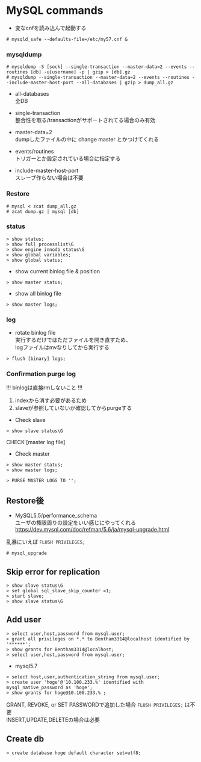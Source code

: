 # MySQL commands

- 変なcnfを読み込んで起動する  

```
# mysqld_safe --defaults-file=/etc/my57.cnf &
```

### mysqldump

```
# mysqldump -S [sock] --single-transaction --master-data=2 --events --routines [db] -u[username] -p | gzip > [db].gz
# mysqldump --single-transaction --master-data=2 --events --routines --include-master-host-port --all-databases | gzip > dump_all.gz
```

- all-databases  
全DB

- single-transaction  
整合性を取る/transactionがサポートされてる場合のみ有効

- master-data=2  
dumpしたファイルの中に change master とかつけてくれる  

- events/routines  
トリガーとか設定されている場合に指定する  

- include-master-host-port  
スレーブ作らない場合は不要


### Restore

```
# mysql < zcat dump_all.gz
# zcat dump.gz | mysql [db]
```

### status

```
> show status;
> show full processlist\G
> show engine innodb status\G
> show global variables;
> show global status;
```

- show current binlog file & position  

```
> show master status;
```


- show all binlog file  

```
> show master logs;  
```

### log

- rotate binlog file  
実行するだけではただファイルを開き直すため、  
logファイルはmvなりしてから実行する  

```
> flush [binary] logs;
```


### Confirmation purge log
!!! binlogは直接rmしないこと !!!  
1. indexから消す必要があるため  
2. slaveが参照していないか確認してからpurgeする

- Check slave  

```
> show slave status\G
```
CHECK [master log file]

- Check master  

```
> show master status;
> show master logs;
```

```
> PURGE MASTER LOGS TO '';
```

## Restore後

- MySQL5.5/performance_schema  
ユーザの権限周りの設定をいい感じにやってくれる  
https://dev.mysql.com/doc/refman/5.6/ja/mysql-upgrade.html  

乱暴にいえば `FLUSH PRIVILEGES;` 

```
# mysql_upgrade
```


## Skip error for replication
```
> show slave status\G
> set global sql_slave_skip_counter =1;
> start slave;
> show slave status\G
```

## Add user
```
> select user,host,password from mysql.user;
> grant all privileges on *.* to Bentham3314@localhost identified by '******';
> show grants for Bentham3314@localhost;
> select user,host,password from mysql.user;
```

- mysql5.7

```
> select host,user,authentication_string from mysql.user;
> create user 'hoge'@'10.100.233.%' identified with mysql_native_password as 'hoge';
> show grants for hoge@10.100.233.% ;
```

GRANT, REVOKE, or SET PASSWORDで追加した場合 `FLUSH PRIVILEGES;` は不要  
INSERT,UPDATE,DELETEの場合は必要


## Create db
`> create database hoge default character set=utf8;`
